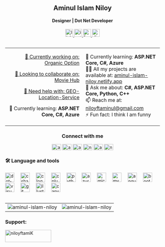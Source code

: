 <h2 align="center">Aminul Islam Niloy</h2>
<h4 align="center">Designer | Dot Net Developer</h4>

<div align="center">
  <a href="https://linkedin.com/in/aminul-islam-niloy-78ba98167" target="_blank">
    <img src="https://img.shields.io/static/v1?message=LinkedIn&logo=linkedin&label=&color=0077B5&logoColor=white&labelColor=&style=for-the-badge" height="25" alt="linkedin logo"  />
  </a>
  <a href="https://instagram.com/aminul_islam_122" target="_blank">
    <img src="https://img.shields.io/static/v1?message=Instagram&logo=instagram&label=&color=E4405F&logoColor=white&labelColor=&style=for-the-badge" height="25" alt="instagram logo"  />
  </a>
  <a href="https://fb.com/aminulislamniloy12" target="_blank">
    <img src="https://img.shields.io/static/v1?message=Facebook&logo=facebook&label=&color=1877F2&logoColor=white&labelColor=&style=for-the-badge" height="25" alt="facebook logo"  />
  </a>
  <a href="https://discord.gg/aminul5284" target="_blank">
    <img src="https://img.shields.io/static/v1?message=Discord&logo=discord&label=&color=7289DA&logoColor=white&labelColor=&style=for-the-badge" height="25" alt="discord logo"  />
  </a>
</div>


</br>
<table width="100%">
  <tr>
    <td valign="top" width="50%" style="text-align: right; padding-right: 10px;">
      <p align="right">
        <a href="https://github.com/aminul-islam-niloy/Organic-Option.git">🔭 Currently working on: Organic Option</a>
      </p>
      <p align="right">
        <a href="https://github.com/aminul-islam-niloy/Movie-Hub.git">👯 Looking to collaborate on: Movie Hub</a>
      </p>
      <p align="right">
        <a href="https://github.com/aminul-islam-niloy/GEO-Location-Service.git">🤝 Need help with: GEO-Location-Service</a>
      </p>
      <p align="right">
        🌱 Currently learning: <strong>ASP.NET Core, C#, Azure</strong>
      </p>
    </td>
    <td valign="top" width="50%" style="text-align: left; padding-left: 10px;">
     <p align="left">
        🌱 Currently learning: <strong>ASP.NET Core, C#, Azure</strong> <br/>
        👨‍💻 All my projects are available at: <a href="https://aminul-islam-niloy.netlify.app">aminul-islam-niloy.netlify.app</a> <br/>
        💬 Ask me about: <strong>C#, ASP.NET Core, Python, C++</strong> <br/>
        📫 Reach me at: <a href="mailto:niloyftaminul@gmail.com">niloyftaminul@gmail.com</a> <br/>
        ⚡ Fun fact: I think I am funny
      </p>
    </td>
  </tr>
</table>



  <h3 align="center">Connect with me</h3>
  <p align="center">
    <a href="https://dev.to/aminulislamniloy" target="blank"><img align="center" src="https://raw.githubusercontent.com/rahuldkjain/github-profile-readme-generator/master/src/images/icons/Social/devto.svg" alt="aminulislamniloy" height="20" width="30" /></a>
    <a href="https://twitter.com/aminulislamnil7" target="blank"><img align="center" src="https://raw.githubusercontent.com/rahuldkjain/github-profile-readme-generator/master/src/images/icons/Social/twitter.svg" alt="aminulislamnil7" height="20" width="30" /></a>
    <a href="https://stackoverflow.com/users/aminul-islam-niloy" target="blank"><img align="center" src="https://raw.githubusercontent.com/rahuldkjain/github-profile-readme-generator/master/src/images/icons/Social/stack-overflow.svg" alt="aminul-islam-niloy" height="20" width="30" /></a>
    <a href="https://dribbble.com/niloyftaminul" target="blank"><img align="center" src="https://raw.githubusercontent.com/rahuldkjain/github-profile-readme-generator/master/src/images/icons/Social/dribbble.svg" alt="niloyftaminul" height="20" width="30" /></a>
    <a href="https://codeforces.com/profile/aminulislam122" target="blank"><img align="center" src="https://raw.githubusercontent.com/rahuldkjain/github-profile-readme-generator/master/src/images/icons/Social/codeforces.svg" alt="aminulislam122" height="20" width="30" /></a>
    <a href="https://www.leetcode.com/niloyftaminul" target="blank"><img align="center" src="https://raw.githubusercontent.com/rahuldkjain/github-profile-readme-generator/master/src/images/icons/Social/leet-code.svg" alt="niloyftaminul" height="20" width="30" /></a>
  </p>
</hr>

###

<h3 align="left">🛠 Language and tools</h3>

###

<div align="left">
  <img src="https://cdn.jsdelivr.net/gh/devicons/devicon/icons/dot-net/dot-net-plain-wordmark.svg" height="30" alt="dot-net logo"  />
  <img width="12" />
  <img src="https://cdn.jsdelivr.net/gh/devicons/devicon/icons/csharp/csharp-original.svg" height="30" alt="csharp logo"  />
  <img width="12" />
  <img src="https://cdn.jsdelivr.net/gh/devicons/devicon/icons/c/c-original.svg" height="30" alt="c logo"  />
  <img width="12" />
  <img src="https://cdn.jsdelivr.net/gh/devicons/devicon/icons/cplusplus/cplusplus-original.svg" height="30" alt="cplusplus logo"  />
  <img width="12" />
  <img src="https://cdn.jsdelivr.net/gh/devicons/devicon/icons/python/python-original.svg" height="30" alt="python logo"  />
  <img width="12" />
  <img src="https://cdn.jsdelivr.net/gh/devicons/devicon/icons/azure/azure-original.svg" height="30" alt="azure logo"  />
  <img width="12" />
  <img src="https://cdn.jsdelivr.net/gh/devicons/devicon/icons/microsoftsqlserver/microsoftsqlserver-plain.svg" height="30" alt="microsoftsqlserver logo"  />
  <img width="12" />
  <img src="https://cdn.jsdelivr.net/gh/devicons/devicon/icons/mysql/mysql-original.svg" height="30" alt="mysql logo"  />
  <img width="12" />
  <img src="https://cdn.jsdelivr.net/gh/devicons/devicon/icons/angularjs/angularjs-original.svg" height="30" alt="angularjs logo"  />
  <img width="12" />
  <img src="https://cdn.jsdelivr.net/gh/devicons/devicon/icons/bootstrap/bootstrap-original.svg" height="30" alt="bootstrap logo"  />
  <img width="12" />
  <img src="https://cdn.jsdelivr.net/gh/devicons/devicon/icons/visualstudio/visualstudio-plain.svg" height="30" alt="visualstudio logo"  />
  <img width="12" />
  <img src="https://cdn.jsdelivr.net/gh/devicons/devicon/icons/git/git-original.svg" height="30" alt="git logo"  />
  <img width="12" />
  <img src="https://cdn.jsdelivr.net/gh/devicons/devicon/icons/illustrator/illustrator-plain.svg" height="30" alt="illustrator logo"  />
  <img width="12" />
  <img src="https://cdn.jsdelivr.net/gh/devicons/devicon/icons/canva/canva-original.svg" height="30" alt="canva logo"  />
</div>
 
</br>
<table>
  <tr>
    <td>
      <img align="center" src="https://github-readme-stats.vercel.app/api?username=aminul-islam-niloy&show_icons=true&locale=en" alt="aminul-islam-niloy" />
    </td>
    <td>
      <img align="center" src="https://github-readme-streak-stats.herokuapp.com/?user=aminul-islam-niloy&" alt="aminul-islam-niloy" />
    </td>
  </tr>
</table>


<h3 align="left">Support:</h3>  <p><a href="https://www.buymeacoffee.com/niloyftamiK"> <img align="center" src="https://cdn.buymeacoffee.com/buttons/v2/default-yellow.png" height="40" width="150" alt="niloyftamiK" /></a></p><br><br>





